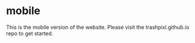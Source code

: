 # mobile
This is the mobile version of the website. Please visit the trashpixl.github.io repo to get started.
